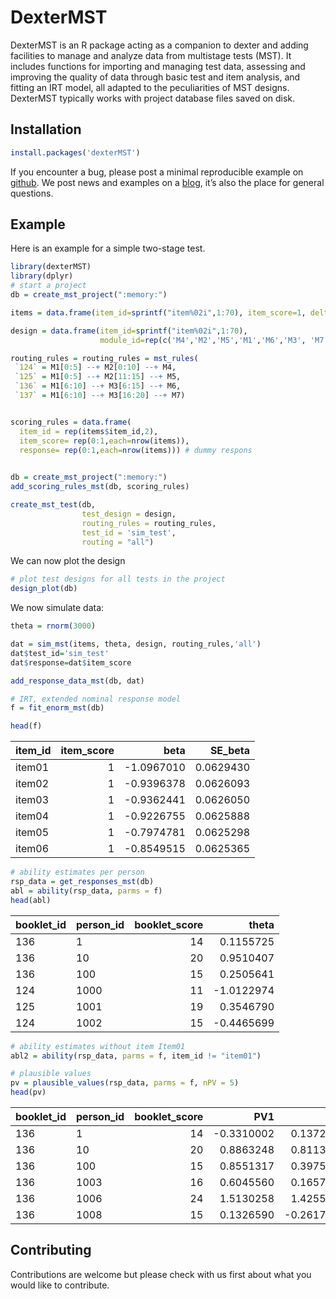 <!-- README.md is generated from README.Rmd. Please edit that file -->

DexterMST
=========

DexterMST is an R package acting as a companion to dexter and adding
facilities to manage and analyze data from multistage tests (MST). It
includes functions for importing and managing test data, assessing and
improving the quality of data through basic test and item analysis, and
fitting an IRT model, all adapted to the peculiarities of MST designs.
DexterMST typically works with project database files saved on disk.

Installation
------------

``` r
install.packages('dexterMST')
```

If you encounter a bug, please post a minimal reproducible example on
[github](https://github.com/jessekps/dexter/issues). We post news and
examples on a [blog](https://dexterities.netlify.app/), it’s also the
place for general questions.

Example
-------

Here is an example for a simple two-stage test.

``` r
library(dexterMST)
library(dplyr)
# start a project
db = create_mst_project(":memory:")

items = data.frame(item_id=sprintf("item%02i",1:70), item_score=1, delta=sort(runif(70,-1,1)))

design = data.frame(item_id=sprintf("item%02i",1:70),
                    module_id=rep(c('M4','M2','M5','M1','M6','M3', 'M7'),each=10))

routing_rules = routing_rules = mst_rules(
 `124` = M1[0:5] --+ M2[0:10] --+ M4, 
 `125` = M1[0:5] --+ M2[11:15] --+ M5,
 `136` = M1[6:10] --+ M3[6:15] --+ M6,
 `137` = M1[6:10] --+ M3[16:20] --+ M7)


scoring_rules = data.frame(
  item_id = rep(items$item_id,2), 
  item_score= rep(0:1,each=nrow(items)),
  response= rep(0:1,each=nrow(items))) # dummy respons
  

db = create_mst_project(":memory:")
add_scoring_rules_mst(db, scoring_rules)

create_mst_test(db,
                test_design = design,
                routing_rules = routing_rules,
                test_id = 'sim_test',
                routing = "all")
```

We can now plot the design

``` r
# plot test designs for all tests in the project
design_plot(db)
```

We now simulate data:

``` r
theta = rnorm(3000)

dat = sim_mst(items, theta, design, routing_rules,'all')
dat$test_id='sim_test'
dat$response=dat$item_score

add_response_data_mst(db, dat)
```

``` r
# IRT, extended nominal response model
f = fit_enorm_mst(db)

head(f)
```

| item\_id |  item\_score|        beta|   SE\_beta|
|:---------|------------:|-----------:|----------:|
| item01   |            1|  -1.0967010|  0.0629430|
| item02   |            1|  -0.9396378|  0.0626093|
| item03   |            1|  -0.9362441|  0.0626050|
| item04   |            1|  -0.9226755|  0.0625888|
| item05   |            1|  -0.7974781|  0.0625298|
| item06   |            1|  -0.8549515|  0.0625365|

``` r
# ability estimates per person
rsp_data = get_responses_mst(db)
abl = ability(rsp_data, parms = f)
head(abl)
```

| booklet\_id | person\_id |  booklet\_score|       theta|
|:------------|:-----------|---------------:|-----------:|
| 136         | 1          |              14|   0.1155725|
| 136         | 10         |              20|   0.9510407|
| 136         | 100        |              15|   0.2505641|
| 124         | 1000       |              11|  -1.0122974|
| 125         | 1001       |              19|   0.3546790|
| 124         | 1002       |              15|  -0.4465699|

``` r
# ability estimates without item Item01
abl2 = ability(rsp_data, parms = f, item_id != "item01")

# plausible values
pv = plausible_values(rsp_data, parms = f, nPV = 5)
head(pv)
```

| booklet\_id | person\_id |  booklet\_score|         PV1|         PV2|         PV3|         PV4|         PV5|
|:------------|:-----------|---------------:|-----------:|-----------:|-----------:|-----------:|-----------:|
| 136         | 1          |              14|  -0.3310002|   0.1372317|  -0.1772800|  -0.5183684|  -0.0290442|
| 136         | 10         |              20|   0.8863248|   0.8113941|   0.6248103|   0.8908880|   1.0080691|
| 136         | 100        |              15|   0.8551317|   0.3975271|   0.4908577|  -0.1864416|  -0.0545868|
| 136         | 1003       |              16|   0.6045560|   0.1657788|   0.5029436|   0.3651413|   0.5977085|
| 136         | 1006       |              24|   1.5130258|   1.4255989|   0.7971183|   1.1151426|   1.3334579|
| 136         | 1008       |              15|   0.1326590|  -0.2617173|   0.0628930|   0.6675144|   0.2771222|

Contributing
------------

Contributions are welcome but please check with us first about what you
would like to contribute.
